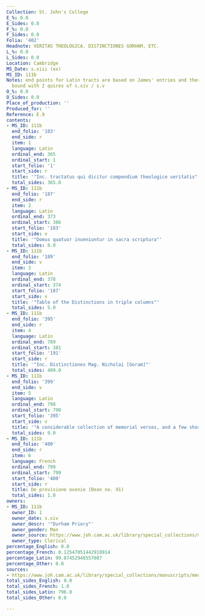 ```yaml
---
Collection: St. John's College
E_%: 0.0
E_Sides: 0.0
F_%: 0.0
F_Sides: 0.0
Folia: '402'
Headnote: VERITAS THEOLOGICA. DISTINCTIONES GORHAM, ETC.
L_%: 0.0
L_Sides: 0.0
Location: Cambridge
MS_Date: s.xiii (ex)
MS_ID: 111b
Notes: end points for Latin tracts are based on James' entries and therefore approximate;
  bound with 2 quires of s.xiv / s.v
O_%: 0.0
O_Sides: 0.0
Place_of_production: ''
Produced_for: ''
Reference: E.9
contents:
- MS_ID: 111b
  end_folio: '183'
  end_side: r
  item: 1
  language: Latin
  ordinal_end: 365
  ordinal_start: 1
  start_folio: '1'
  start_side: r
  title: '"Inc. tractatus qui dicitur compendium theologice ueritatis"'
  total_sides: 365.0
- MS_ID: 111b
  end_folio: '187'
  end_side: r
  item: 2
  language: Latin
  ordinal_end: 373
  ordinal_start: 366
  start_folio: '183'
  start_side: v
  title: '"Domus quatuor inueniuntur in sacra scriptura"'
  total_sides: 8.0
- MS_ID: 111b
  end_folio: '189'
  end_side: v
  item: 3
  language: Latin
  ordinal_end: 378
  ordinal_start: 374
  start_folio: '187'
  start_side: v
  title: '"Table of the Distinctions in triple columns"'
  total_sides: 5.0
- MS_ID: 111b
  end_folio: '395'
  end_side: r
  item: 4
  language: Latin
  ordinal_end: 789
  ordinal_start: 381
  start_folio: '191'
  start_side: r
  title: '"Inc. Distinctiones Mag. Nicholai [Goram]"'
  total_sides: 409.0
- MS_ID: 111b
  end_folio: '399'
  end_side: v
  item: 5
  language: Latin
  ordinal_end: 798
  ordinal_start: 790
  start_folio: '395'
  start_side: v
  title: '"A considerable collection of memorial verses, and a few short apophthegms"'
  total_sides: 9.0
- MS_ID: 111b
  end_folio: '400'
  end_side: r
  item: 6
  language: French
  ordinal_end: 799
  ordinal_start: 799
  start_folio: '400'
  start_side: r
  title: De provisione oxonie (Dean no. 91)
  total_sides: 1.0
owners:
- MS_ID: 111b
  owner_ID: 1
  owner_date: s.xiv
  owner_descr: '"Durham Priory"'
  owner_gender: Man
  owner_source: https://www.joh.cam.ac.uk/library/special_collections/manuscripts/medieval_manuscripts/medman/E_9.htm
  owner_type: Clerical
percentage_English: 0.0
percentage_French: 0.12547051442910914
percentage_Latin: 99.87452948557087
percentage_Other: 0.0
sources:
- https://www.joh.cam.ac.uk/library/special_collections/manuscripts/medieval_manuscripts/medman/E_9.htm
total_sides_English: 0.0
total_sides_French: 1.0
total_sides_Latin: 796.0
total_sides_Other: 0.0

---
```

